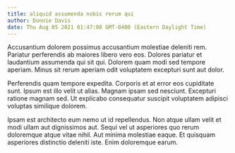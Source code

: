 ```yaml
---
title: aliquid assumenda nobis rerum qui
author: Donnie Davis
date: Thu Aug 05 2021 01:47:08 GMT-0400 (Eastern Daylight Time)
---
```

Accusantium dolorem possimus accusantium molestiae deleniti rem. Pariatur perferendis ab maiores libero vero eos. Dolores pariatur et laudantium assumenda qui sit qui. Dolorem quam modi sed tempore aperiam. Minus sit rerum aperiam odit voluptatem excepturi sunt aut dolor.

 Perferendis quam tempore expedita. Corporis et at error eos cupiditate sunt. Ipsum est illo velit ut alias. Magnam ipsam sed nesciunt. Excepturi ratione magnam sed. Ut explicabo consequatur suscipit voluptatem adipisci voluptas similique dolorem.

 Ipsam est architecto eum nemo ut id repellendus. Non atque ullam velit et modi ullam aut dignissimos aut. Sequi vel ut asperiores quo rerum doloremque atque vitae nihil. Aut minima molestiae eaque. Et quisquam asperiores distinctio deleniti iste. Enim doloremque earum.